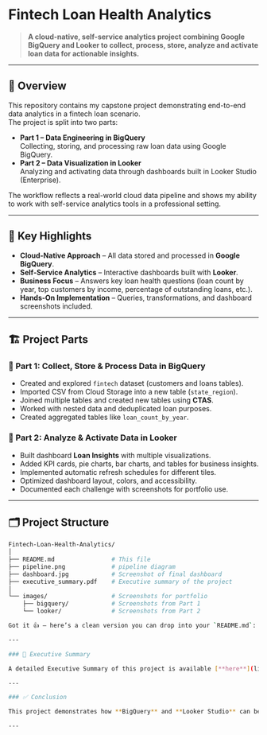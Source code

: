 # Fintech Loan Health Analytics

> **A cloud-native, self-service analytics project combining Google BigQuery and Looker to collect, process, store, analyze and activate loan data for actionable insights.**

---

## 📌 Overview  
This repository contains my capstone project demonstrating end-to-end data analytics in a fintech loan scenario.  
The project is split into two parts:  

- **Part 1 – Data Engineering in BigQuery**  
  Collecting, storing, and processing raw loan data using Google BigQuery.  
- **Part 2 – Data Visualization in Looker**  
  Analyzing and activating data through dashboards built in Looker Studio (Enterprise).

The workflow reflects a real-world cloud data pipeline and shows my ability to work with self-service analytics tools in a professional setting.

---

## 🚀 Key Highlights  

- **Cloud-Native Approach** – All data stored and processed in **Google BigQuery**.  
- **Self-Service Analytics** – Interactive dashboards built with **Looker**.  
- **Business Focus** – Answers key loan health questions (loan count by year, top customers by income, percentage of outstanding loans, etc.).  
- **Hands-On Implementation** – Queries, transformations, and dashboard screenshots included.  

---

## 🏗️ Project Parts  

### 🔹 Part 1: Collect, Store & Process Data in BigQuery  
- Created and explored `fintech` dataset (customers and loans tables).  
- Imported CSV from Cloud Storage into a new table (`state_region`).  
- Joined multiple tables and created new tables using **CTAS**.  
- Worked with nested data and deduplicated loan purposes.  
- Created aggregated tables like `loan_count_by_year`.  

### 🔹 Part 2: Analyze & Activate Data in Looker  
- Built dashboard **Loan Insights** with multiple visualizations.  
- Added KPI cards, pie charts, bar charts, and tables for business insights.  
- Implemented automatic refresh schedules for different tiles.  
- Optimized dashboard layout, colors, and accessibility.  
- Documented each challenge with screenshots for portfolio use.  

---

## 🗂️ Project Structure  

```bash
Fintech-Loan-Health-Analytics/
│
├── README.md                # This file
├── pipeline.png             # pipeline diagram
├── dashboard.jpg            # Screenshot of final dashboard
├── executive_summary.pdf    # Executive summary of the project
│
└── images/                  # Screenshots for portfolio
    ├── bigquery/            # Screenshots from Part 1
    └── looker/              # Screenshots from Part 2

Got it 👍 — here’s a clean version you can drop into your `README.md`:

---

### 📄 Executive Summary

A detailed Executive Summary of this project is available [**here**](link-to-your-executive-summary.pdf).

---

### ✅ Conclusion

This project demonstrates how **BigQuery** and **Looker Studio** can be combined to transform raw fintech loan data into actionable insights. By leveraging scalable cloud tools, it streamlines data preparation and visualization, enabling faster, data-driven decisions. Future improvements can include real-time data integration and predictive modeling to further enhance risk assessment and operational efficiency.

---
